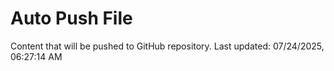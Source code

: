 # Auto Push File

Content that will be pushed to GitHub repository.
Last updated: 07/24/2025, 06:27:14 AM